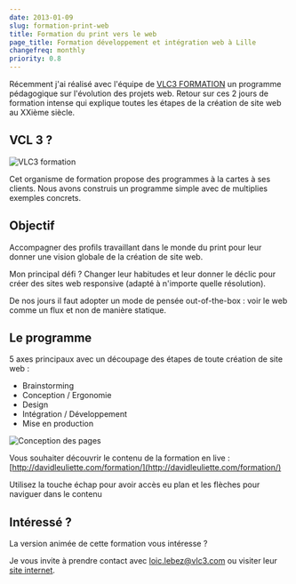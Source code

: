 ```yaml
---
date: 2013-01-09
slug: formation-print-web
title: Formation du print vers le web
page_title: Formation développement et intégration web à Lille
changefreq: monthly
priority: 0.8
---
```


Récemment j'ai réalisé avec l'équipe de [VLC3 FORMATION](http://www.vlc3.com/) un programme pédagogique sur l'évolution des projets web.
Retour sur ces 2 jours de formation intense qui explique toutes les étapes de la création de site web au XXième siècle.


## VCL 3 ?


![VLC3 formation](blog/legacy/2013/01/logo.png?raw=true)

Cet organisme de formation propose des programmes à la cartes à ses clients.
Nous avons construis un programme simple avec de multiplies exemples concrets.


## Objectif


Accompagner des profils travaillant dans le monde du print pour leur donner une vision globale de la création de site web.

Mon principal défi ? Changer leur habitudes et leur donner le déclic pour créer des sites web responsive (adapté à n'importe quelle résolution).

De nos jours il faut adopter un mode de pensée out-of-the-box : voir le web comme un flux et non de manière statique.


## Le programme


5 axes principaux avec un découpage des étapes de toute création de site web :

* Brainstorming
* Conception / Ergonomie
* Design
* Intégration / Développement
* Mise en production


![Conception des pages](blog/legacy/2013/01/Capture.png?raw=true)

Vous souhaiter découvrir le contenu de la formation en live : [http://davidleuliette.com/formation/](http://davidleuliette.com/formation/)

Utilisez la touche échap pour avoir accès eu plan et les flèches pour naviguer dans le contenu


## Intéressé ?


La version animée de cette formation vous intéresse ?

Je vous invite à prendre contact avec loic.lebez@vlc3.com ou visiter leur [site internet](http://www.vlc3.com/).
